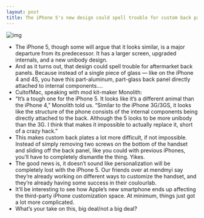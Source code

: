 ```yaml
---
layout: post
title: The iPhone 5's new design could spell trouble for custom back panels
---
```

![img](http://media.idownloadblog.com/wp-content/uploads/2012/09/iPhone-5-introduction-video-white-perspective-001.jpg)
* The iPhone 5, though some will argue that it looks similar, is a major departure from its predecessor. It has a larger screen, upgraded internals, and a new unibody design.
* And as it turns out, that design could spell trouble for aftermarket back panels. Because instead of a single piece of glass — like on the iPhone 4 and 4S, you have this part-aluminum, part-glass back panel directly attached to internal components….
* CultofMac, speaking with mod kit-maker Monolith:
* “It’s a tough one for the iPhone 5. It looks like it’s a different animal than the iPhone 4,” Monolith told us. “Similar to the iPhone 3G/3GS, it looks like the structure of the phone consists of the internal components being directly attached to the back. Although the 5 looks to be more unibody than the 3G. I think that makes it impossible to actually replace it, short of a crazy hack.”
* This makes custom back plates a lot more difficult, if not impossible. Instead of simply removing two screws on the bottom of the handset and sliding off the back panel, like you could with previous iPhones, you’ll have to completely dismantle the thing. Yikes.
* The good news is, it doesn’t sound like personalization will be completely lost with the iPhone 5. Our friends over at mendmyi say they’re already working on different ways to customize the handset, and they’re already having some success in their coulourlab.
* It’ll be interesting to see how Apple’s new smartphone ends up affecting the third-party iPhone customization space. At minimum, things just got a lot more complicated.
* What’s your take on this, big deal/not a big deal?

